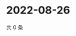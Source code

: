 # 2022-08-26

共 0 条

<!-- BEGIN WEIBO -->
<!-- 最后更新时间 Fri Aug 26 2022 22:00:47 GMT+0800 (China Standard Time) -->

<!-- END WEIBO -->
